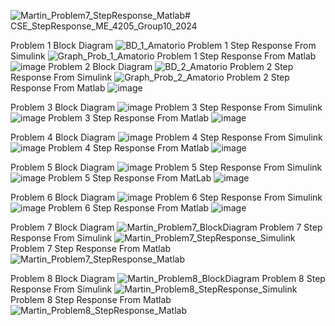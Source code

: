 ![Martin_Problem7_StepResponse_Matlab](https://github.com/syjho29/CSE_StepResponse_ME_4205_Group10_2024/assets/159103857/064e5e72-530a-4ac0-b818-75bb6e1101b3)# CSE_StepResponse_ME_4205_Group10_2024

Problem 1 Block Diagram
![BD_1_Amatorio](https://github.com/syjho29/CSE_StepResponse_ME_4205_Group10_2024/assets/159043194/20faf878-e97b-42e3-b44c-9ab7dbb04d45)
Problem 1 Step Response From Simulink
![Graph_Prob_1_Amatorio](https://github.com/syjho29/CSE_StepResponse_ME_4205_Group10_2024/assets/159043194/db42507c-2ef5-4b6e-a7db-b2dd98e012db)
Problem 1 Step Response From Matlab
![image](https://github.com/syjho29/CSE_StepResponse_ME_4205_Group10_2024/assets/159043194/151e1915-abfa-4b65-a8dd-e52006b7c5d5)
Problem 2 Block Diagram
![BD_2_Amatorio](https://github.com/syjho29/CSE_StepResponse_ME_4205_Group10_2024/assets/159043194/c9bb7acb-569f-4eb0-a5ff-4de871c790e2)
Problem 2 Step Response From Simulink
![Graph_Prob_2_Amatorio](https://github.com/syjho29/CSE_StepResponse_ME_4205_Group10_2024/assets/159043194/045409dd-84d8-40f3-8878-7c2955558113)
Problem 2 Step Response From Matlab
![image](https://github.com/syjho29/CSE_StepResponse_ME_4205_Group10_2024/assets/159043194/d403638a-1997-400d-be86-75b69577568c)

Problem 3 Block Diagram
![image](https://github.com/syjho29/CSE_StepResponse_ME_4205_Group10_2024/assets/159265191/e89df32a-cd3d-4323-a62d-ccf3af7df35e)
Problem 3 Step Response From Simulink
![image](https://github.com/syjho29/CSE_StepResponse_ME_4205_Group10_2024/assets/159265191/58acf50d-d32f-430a-bb80-81c42b980d6f)
Problem 3 Step Response From Matlab
![image](https://github.com/syjho29/CSE_StepResponse_ME_4205_Group10_2024/assets/159265191/2b884bb5-8eab-4e29-b80d-e082f361af90)

Problem 4 Block Diagram
![image](https://github.com/syjho29/CSE_StepResponse_ME_4205_Group10_2024/assets/159265191/df796127-c121-492a-92cf-047a02bc357c)
Problem 4 Step Response From Simulink
![image](https://github.com/syjho29/CSE_StepResponse_ME_4205_Group10_2024/assets/159265191/9acbfac0-9347-4334-a2ab-6ce99b73d62d)
Problem 4 Step Response From Matlab
![image](https://github.com/syjho29/CSE_StepResponse_ME_4205_Group10_2024/assets/159265191/44642ee1-6d39-4fc2-8ac8-47171aa08fbb)


Problem 5 Block Diagram
![image](https://github.com/syjho29/CSE_StepResponse_ME_4205_Group10_2024/assets/159402458/acf939c7-b499-4c71-a7c9-304071a0424b)
Problem 5 Step Response From Simulink
![image](https://github.com/syjho29/CSE_StepResponse_ME_4205_Group10_2024/assets/159402458/0e6b20e9-4e4d-4edf-8480-b9f7c489c89d)
Problem 5 Step Response From MatLab
![image](https://github.com/syjho29/CSE_StepResponse_ME_4205_Group10_2024/assets/159402458/2ab35e38-86a3-49f7-a6a8-30fa333683d5)

Problem 6 Block Diagram
![image](https://github.com/syjho29/CSE_StepResponse_ME_4205_Group10_2024/assets/159402458/2e70462f-533d-4ee5-a2bd-a4bbd557f27a)
Problem 6 Step Response From Simulink
![image](https://github.com/syjho29/CSE_StepResponse_ME_4205_Group10_2024/assets/159402458/b663c037-b913-497c-a2f4-535acbbc7d86)
Problem 6 Step Response From Matlab
![image](https://github.com/syjho29/CSE_StepResponse_ME_4205_Group10_2024/assets/159402458/db53c621-8abb-47fd-8d47-6a1925c0e51e)

Problem 7 Block Diagram
![Martin_Problem7_BlockDiagram](https://github.com/syjho29/CSE_StepResponse_ME_4205_Group10_2024/assets/159103857/b08b872a-9290-4d27-8814-433af4888ca3)
Problem 7 Step Response From Simulink
![Martin_Problem7_StepResponse_Simulink](https://github.com/syjho29/CSE_StepResponse_ME_4205_Group10_2024/assets/159103857/7490b3df-875a-48d4-8f99-304b21073322)
Problem 7 Step Response From Matlab
![Martin_Problem7_StepResponse_Matlab](https://github.com/syjho29/CSE_StepResponse_ME_4205_Group10_2024/assets/159103857/1c2a6ad2-1c65-444b-9d8c-e7aa3f453369)

Problem 8 Block Diagram
![Martin_Problem8_BlockDiagram](https://github.com/syjho29/CSE_StepResponse_ME_4205_Group10_2024/assets/159103857/dededb82-21ea-4333-b493-c03dff9e6d95)
Problem 8 Step Response From Simulink
![Martin_Problem8_StepResponse_Simulink](https://github.com/syjho29/CSE_StepResponse_ME_4205_Group10_2024/assets/159103857/2cd565ea-7e85-4820-92c1-6ce7dfc059e1)
Problem 8 Step Response From Matlab
![Martin_Problem8_StepResponse_Matlab](https://github.com/syjho29/CSE_StepResponse_ME_4205_Group10_2024/assets/159103857/ead53d62-3960-444f-b9ff-27a2706ca0b9)

